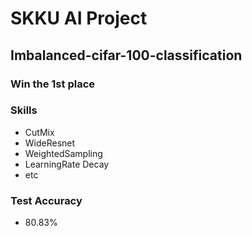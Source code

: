 # SKKU AI Project
## Imbalanced-cifar-100-classification
### Win the 1st place

### Skills
- CutMix
- WideResnet
- WeightedSampling
- LearningRate Decay
- etc

### Test Accuracy
- 80.83%
